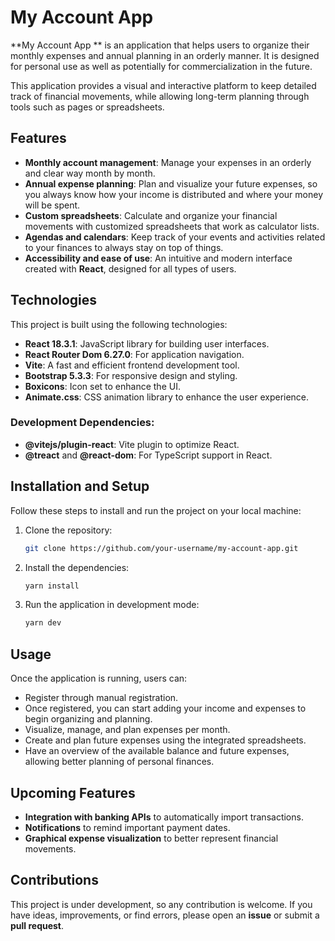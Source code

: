 # My Account App

**My Account App ** is an application that helps users to organize their monthly expenses and annual planning in an orderly manner. It is designed for personal use as well as potentially for commercialization in the future.

This application provides a visual and interactive platform to keep detailed track of financial movements, while allowing long-term planning through tools such as pages or spreadsheets.

## Features

- **Monthly account management**: Manage your expenses in an orderly and clear way month by month.
- **Annual expense planning**: Plan and visualize your future expenses, so you always know how your income is distributed and where your money will be spent.
- **Custom spreadsheets**: Calculate and organize your financial movements with customized spreadsheets that work as calculator lists.
- **Agendas and calendars**: Keep track of your events and activities related to your finances to always stay on top of things.
- **Accessibility and ease of use**: An intuitive and modern interface created with **React**, designed for all types of users.

## Technologies

This project is built using the following technologies:

- **React 18.3.1**: JavaScript library for building user interfaces.
- **React Router Dom 6.27.0**: For application navigation.
- **Vite**: A fast and efficient frontend development tool.
- **Bootstrap 5.3.3**: For responsive design and styling.
- **Boxicons**: Icon set to enhance the UI.
- **Animate.css**: CSS animation library to enhance the user experience.

### Development Dependencies:

- **@vitejs/plugin-react**: Vite plugin to optimize React.
- **@treact** and **@react-dom**: For TypeScript support in React.

## Installation and Setup

Follow these steps to install and run the project on your local machine:

1. Clone the repository:
   ```bash
   git clone https://github.com/your-username/my-account-app.git

2. Install the dependencies:
   ```bash
   yarn install

3. Run the application in development mode:
   ```bash
   yarn dev

## Usage

Once the application is running, users can:

- Register through manual registration.
- Once registered, you can start adding your income and expenses to begin organizing and planning.
- Visualize, manage, and plan expenses per month.
- Create and plan future expenses using the integrated spreadsheets.
- Have an overview of the available balance and future expenses, allowing better planning of personal finances.

## Upcoming Features

- **Integration with banking APIs** to automatically import transactions.
- **Notifications** to remind important payment dates.
- **Graphical expense visualization** to better represent financial movements.

## Contributions

This project is under development, so any contribution is welcome. If you have ideas, improvements, or find errors, please open an **issue** or submit a **pull request**.

